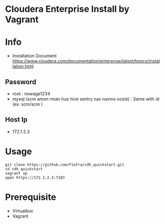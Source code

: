 # Cloudera Enterprise Install by Vagrant

# Info
* Installation Document https://www.cloudera.com/documentation/enterprise/latest/topics/installation.html
## Password
* root : nowage1234
* mysql (scm amon rman hue hive sentry nav navms oozie) : Same with id (ex: scm/scm )
## Host Ip
* 172.1.2.3


# Usage
```
git clone https://github.com/Finfra/cdh_quickstart.git
cd cdh_quickstart
vagrant up
open https://172.1.2.3:7183
```

# Prerequisite
* Virtualbox
* Vagrant

